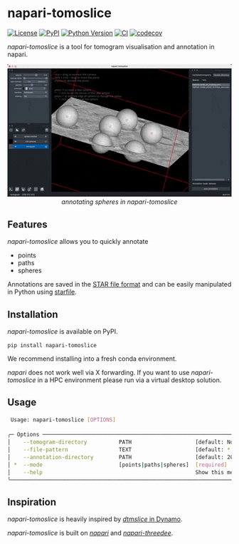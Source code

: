 # napari-tomoslice

[![License](https://img.shields.io/pypi/l/napari-tomoslice.svg?color=green)](https://github.com/alisterburt/napari-tomoslice/raw/main/LICENSE)
[![PyPI](https://img.shields.io/pypi/v/napari-tomoslice.svg?color=green)](https://pypi.org/project/napari-tomoslice)
[![Python Version](https://img.shields.io/pypi/pyversions/napari-tomoslice.svg?color=green)](https://python.org)
[![CI](https://github.com/alisterburt/napari-tomoslice/actions/workflows/ci.yml/badge.svg)](https://github.com/alisterburt/napari-tomoslice/actions/workflows/ci.yml)
[![codecov](https://codecov.io/gh/alisterburt/napari-tomoslice/branch/main/graph/badge.svg)](https://codecov.io/gh/alisterburt/napari-tomoslice)

*napari-tomoslice* is a tool for tomogram visualisation and annotation in napari.

<p align="center">
  <img src="assets/spheres.gif" alt="Annotating spheres in napari-tomoslice">
  <br>
  <em>annotating spheres in napari-tomoslice</em>
</p>

## Features

*napari-tomoslice* allows you to quickly annotate
- points
- paths
- spheres

Annotations are saved in the [STAR file format](https://en.wikipedia.org/wiki/Self-defining_Text_Archive_and_Retrieval)
and can be easily manipulated in Python using [starfile](https://teamtomo.org/starfile/).

## Installation

*napari-tomoslice* is available on PyPI.

```shell
pip install napari-tomoslice
```

We recommend installing into a fresh conda environment.

*napari* does not work well via X forwarding. If you want to use *napari-tomoslice* in a HPC environment 
please run via a virtual desktop solution.

## Usage

```sh
 Usage: napari-tomoslice [OPTIONS]                                                                                                                                              
                                                                                                                                                                                
╭─ Options ────────────────────────────────────────────────────────────────────────────────────────────────────────────────────────────────────────────────────────────────────╮
│    --tomogram-directory          PATH                    [default: None]                                                                                                     │
│    --file-pattern                TEXT                    [default: *.mrc]                                                                                                    │
│    --annotation-directory        PATH                    [default: 2024_05_22_21:16:44]                                                                                      │
│ *  --mode                        [points|paths|spheres]  [required]                                                                                                          │
│    --help                                                Show this message and exit.                                                                                         │
╰──────────────────────────────────────────────────────────────────────────────────────────────────────────────────────────────────────────────────────────────────────────────╯
````

## Inspiration

*napari-tomoslice* is heavily inspired by [*dtmslice* in Dynamo](https://www.dynamo-em.org/w/index.php?title=Dtmslice).

*napari-tomoslice* is built on 
[*napari*](https://github.com/napari/napari) 
and 
[*napari-threedee*](https://github.com/napari-threedee/napari-threedee).
